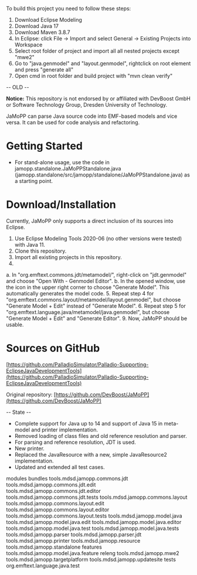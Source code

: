 To build this project you need to follow these steps:
1. Download Eclipse Modeling
2. Download Java 17
3. Download Maven 3.8.7
4. In Eclipse: click File -> Import and select General -> Existing Projects into Workspace
5. Select root folder of project and import all all nested projects except "mwe2"
6. Go to "java.genmodel" and "layout.genmodel", rightclick on root element and press "generate all"
7. Open cmd in root folder and build project with "mvn clean verify"


-- OLD --

**Notice:** This repository is not endorsed by or affiliated with DevBoost GmbH or Software Technology Group, Dresden University of Technology.

JaMoPP can parse Java source code into EMF-based models and vice versa. It can be used for code analysis and refactoring.

# Getting Started

* For stand-alone usage, use the code in jamopp.standalone.JaMoPPStandalone.java (jamopp.standalone/src/jamopp/standalone/JaMoPPStandalone.java) as a starting point.

# Download/Installation

Currently, JaMoPP only supports a direct inclusion of its sources into Eclipse.

1. Use Eclipse Modeling Tools 2020-06 (no other versions were tested) with Java 11.
2. Clone this repository.
3. Import all existing projects in this repository.
4.
a. In "org.emftext.commons.jdt/metamodel/", right-click on "jdt.genmodel" and choose "Open With - Genmodel Editor".
b. In the opened window, use the icon in the upper right corner to choose "Generate Model". This automatically generates the model code.
5. Repeat step 4 for "org.emftext.commons.layout/metamodel/layout.genmodel", but choose "Generate Model + Edit" instead of "Generate Model".
6. Repeat step 5 for "org.emftext.language.java/metamodel/java.genmodel", but choose "Generate Model + Edit" and "Generate Editor".
9. Now, JaMoPP should be usable.

# Sources on GitHub

[https://github.com/PalladioSimulator/Palladio-Supporting-EclipseJavaDevelopmentTools](https://github.com/PalladioSimulator/Palladio-Supporting-EclipseJavaDevelopmentTools)

Original repository: [https://github.com/DevBoost/JaMoPP](https://github.com/DevBoost/JaMoPP)


-- State -- 

- Complete support for Java up to 14 and support of Java 15 in meta-model and printer implementation.
- Removed loading of class files and old reference resolution and parser.
- For parsing and reference resolution, JDT is used.
- New printer.
- Replaced the JavaResource with a new, simple JavaResource2 implementation.
- Updated and extended all test cases.

modules
bundles
tools.mdsd.jamopp.commons.jdt
tools.mdsd.jamopp.commons.jdt.edit
tools.mdsd.jamopp.commons.jdt.editor
tools.mdsd.jamopp.commons.jdt.tests
tools.mdsd.jamopp.commons.layout
tools.mdsd.jamopp.commons.layout.edit
tools.mdsd.jamopp.commons.layout.editor
tools.mdsd.jamopp.commons.layout.tests
tools.mdsd.jamopp.model.java
tools.mdsd.jamopp.model.java.edit
tools.mdsd.jamopp.model.java.editor
tools.mdsd.jamopp.model.java.test
tools.mdsd.jamopp.model.java.tests
tools.mdsd.jamopp.parser
tools.mdsd.jamopp.parser.jdt
tools.mdsd.jamopp.printer
tools.mdsd.jamopp.resource
tools.mdsd.jamopp.standalone
features
tools.mdsd.jamopp.model.java.feature
releng
tools.mdsd.jamopp.mwe2
tools.mdsd.jamopp.targetplatform
tools.mdsd.jamopp.updatesite
tests
org.emftext.language.java.test
